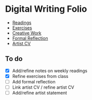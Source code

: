# Digital Writing Folio
- [Readings](readings.md)
- [Exercises](exercises.md)
- [Creative Work](creative-work.md)
- [Formal Reflection](reflection.md)
- [Artist CV](cv.md)

## To do

- [x] Add/refine notes on weekly readings
- [x] Refine exercises from class
- [ ] Add formal reflection
- [ ] Link artist CV / refine artist CV
- [ ] Add/refine artist statement
